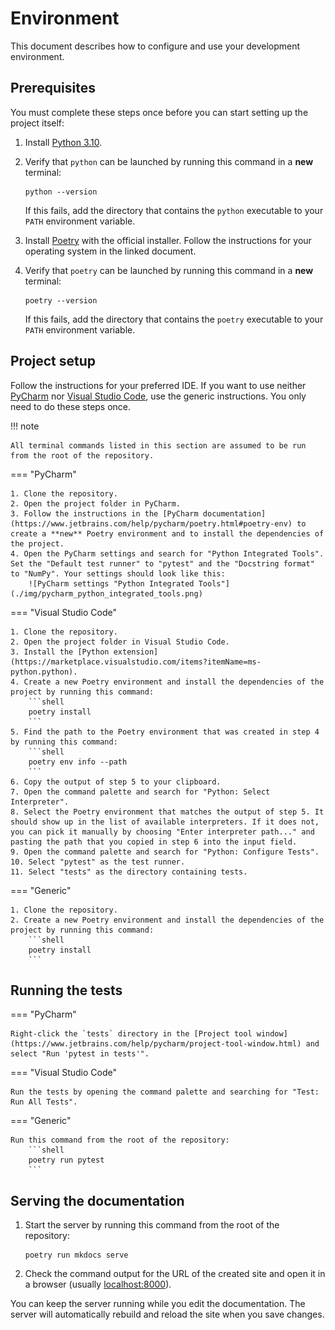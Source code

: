# Environment

This document describes how to configure and use your development environment.

## Prerequisites

You must complete these steps once before you can start setting up the project itself:

1. Install [Python 3.10](https://www.python.org/downloads/).
2. Verify that `python` can be launched by running this command in a **new** terminal:
    ```shell
    python --version
    ```
   If this fails, add the directory that contains the `python` executable to your `PATH` environment variable.

3. Install [Poetry](https://python-poetry.org/docs/master/#installing-with-the-official-installer) with the official installer. Follow the instructions for your operating system in the linked document.
4. Verify that `poetry` can be launched by running this command in a **new** terminal:
    ```shell
    poetry --version
    ```
   If this fails, add the directory that contains the `poetry` executable to your `PATH` environment variable.

## Project setup

Follow the instructions for your preferred IDE. If you want to use neither [PyCharm](https://www.jetbrains.com/pycharm/) nor [Visual Studio Code](https://code.visualstudio.com/), use the generic instructions. You only need to do these steps once.

!!! note

    All terminal commands listed in this section are assumed to be run from the root of the repository.

=== "PyCharm"

    1. Clone the repository.
    2. Open the project folder in PyCharm.
    3. Follow the instructions in the [PyCharm documentation](https://www.jetbrains.com/help/pycharm/poetry.html#poetry-env) to create a **new** Poetry environment and to install the dependencies of the project.
    4. Open the PyCharm settings and search for "Python Integrated Tools". Set the "Default test runner" to "pytest" and the "Docstring format" to "NumPy". Your settings should look like this:
        ![PyCharm settings "Python Integrated Tools"](./img/pycharm_python_integrated_tools.png)

=== "Visual Studio Code"

    1. Clone the repository.
    2. Open the project folder in Visual Studio Code.
    3. Install the [Python extension](https://marketplace.visualstudio.com/items?itemName=ms-python.python).
    4. Create a new Poetry environment and install the dependencies of the project by running this command:
        ```shell
        poetry install
        ```
    5. Find the path to the Poetry environment that was created in step 4 by running this command:
        ```shell
        poetry env info --path
        ```
    6. Copy the output of step 5 to your clipboard.
    7. Open the command palette and search for "Python: Select Interpreter".
    8. Select the Poetry environment that matches the output of step 5. It should show up in the list of available interpreters. If it does not, you can pick it manually by choosing "Enter interpreter path..." and pasting the path that you copied in step 6 into the input field.
    9. Open the command palette and search for "Python: Configure Tests".
    10. Select "pytest" as the test runner.
    11. Select "tests" as the directory containing tests.

=== "Generic"

    1. Clone the repository.
    2. Create a new Poetry environment and install the dependencies of the project by running this command:
        ```shell
        poetry install
        ```

## Running the tests

=== "PyCharm"

    Right-click the `tests` directory in the [Project tool window](https://www.jetbrains.com/help/pycharm/project-tool-window.html) and select "Run 'pytest in tests'".

=== "Visual Studio Code"

    Run the tests by opening the command palette and searching for "Test: Run All Tests".

=== "Generic"

    Run this command from the root of the repository:
        ```shell
        poetry run pytest
        ```

## Serving the documentation

1. Start the server by running this command from the root of the repository:
    ```shell
    poetry run mkdocs serve
    ```
2. Check the command output for the URL of the created site and open it in a browser (usually [localhost:8000](http://localhost:8000)).

You can keep the server running while you edit the documentation. The server will automatically rebuild and reload the site when you save changes.

